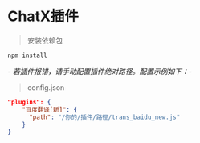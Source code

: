 # ChatX插件

> 安装依赖包

```shell
npm install
```

*- 若插件报错，请手动配置插件绝对路径。配置示例如下：-*

> config.json

```json
"plugins": {
    "百度翻译[新]": {
      "path": "/你的/插件/路径/trans_baidu_new.js"
    }
}
```